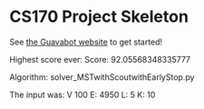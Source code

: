 # CS170 Project Skeleton

See [the Guavabot website](http://guavabot.cs170.org/) to get started!



Highest score ever: Score: 92.05568348335777

Algorithm: solver_MSTwithScoutwithEarlyStop.py

The input was: V 100  E:  4950  L:  5  K:  10